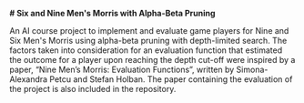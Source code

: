 **# Six and Nine Men's Morris with Alpha-Beta Pruning**

An AI course project to implement and evaluate game players for Nine and Six Men's Morris using alpha-beta pruning with depth-limited search. 
The factors taken into consideration for an evaluation function that estimated the outcome for a player upon reaching the depth cut-off were inspired by a paper, “Nine Men’s Morris: Evaluation Functions”, written by Simona-Alexandra Petcu and Stefan Holban. 
The paper containing the evaluation of the project is also included in the repository.
